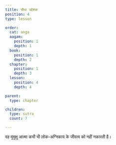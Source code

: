 ```yaml
---
title: चौथा उद्देशक
position: 4
type: lesson

order:
  cat: anga
  aagam:
    position: 1
    depth: 1
  book:
    position: 1
    depth: 2
  chapter:
    position: 1
    depth: 3
  lesson: 
    position: 4
    depth: 4

parent: 
  type: chapter

children: 
  type: sutra
  count: 7

---
```


वह मुमुक्षु आत्मा कभी भी लोक-अग्निकाय के जीवत्व को नहीं नकारती है। 
